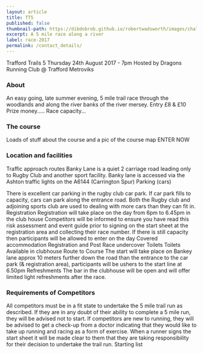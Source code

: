 ```yaml
---
layout: article
title: TT5
published: false
thumbnail-path: https://dibdobrob.github.io/robertwadsworth/images/chalk.png
excerpt: A 5 mile race along a river
label: race-2017
permalink: /contact_details/
---
```


Trafford Trails 5
Thursday 24th August 2017 - 7pm
Hosted by Dragons Running Club @ Trafford Metroviks

### About

An easy going, late summer evening, 5 mile trail race through the woodlands and along the river banks of the river mersey.
Entry £8 & £10
Prize money.....
Race capacity...

### The course

Loads of stuff about the course and a pic of the course map
ENTER NOW

### Location and facilities

Traffic approach routes
Banky Lane is a quiet 2 carriage road leading only to Rugby Club and another sport facility.
Banky lane is accessed via the Ashton traffic lights on the A6144 (Carrington Spur)
Parking (cars)

There is excellent car parking in the rugby club car park. If car park fills to capacity, cars can park along the entrance road. Both the Rugby club and adjoining sports club are used to dealing with more cars than they can fit in.
Registration
Registration will take place on the day from 6pm to 6.45pm in the club house
Competitors will be informed to ensure you have read this risk assessment and event guide prior to signing on the start sheet at the registration area and collecting their race number.
If there is still capacity then participants will be allowed to enter on the day
Covered accommodation
Registration and Post Race undercover
Toilets
Toilets Available in clubhouse
Route to Course
The start will take place on Bankey lane approx 10 meters further down the road than the entrance to the car park (& registration area), participants will be ushers to the start line at 6.50pm
Refreshments
The bar in the clubhouse will be open and will offer limited light refreshments after the race. 

### Requirements of Competitors

All competitors must be in a fit state to undertake the 5 mile trail run as described. 
If they are in any doubt of their ability to complete a 5 mile run, they will be advised not to start. 
If competitors are new to running, they will be advised to get a check-up from a doctor indicating  that they would like to take up running and racing as a form of exercise.
When a runner signs the start sheet it will be made clear to them that they are taking responsibility for their decision to undertake the trail run.
Starting list
